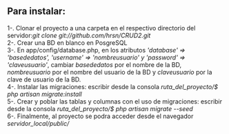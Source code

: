 <h2>Para instalar:</h2>

1-. Clonar el proyecto a una carpeta en el respectivo directorio del servidor:<i>git clone git://github.com/hrsn/CRUD2.git</i> <br>
2-. Crear una BD en blanco en PosgreSQL<br>
3-. En app/config/database.php, en los atributos <i>'database' => 'basededatos', 'username' => 'nombreusuario' y 'password' => 'claveusuario'</i>, cambiar <i>basededatos</i> por el nombre de la BD, <i>nombreusuario</i> por el nombre del usuario de la BD y <i>claveusuario</i> por la clave de usuario de la BD.<br>
4-. Instalar las migraciones: escribir desde la consola <i>ruta_del_proyecto/$ php artisan migrate:install</i><br>
5-. Crear y poblar las tablas y columnas con el uso de migraciones: escribir desde la consola <i>ruta_del_proyecto/$ php artisan migrate --seed</i><br>
6-. Finalmente, al proyecto se podra acceder desde el navegador <i>servidor_local/public/</i> 

